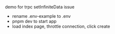 demo for trpc setInfiniteData issue

- rename .env-example to .env
- pnpm dev to start app
- load index page, throttle connection, click create
